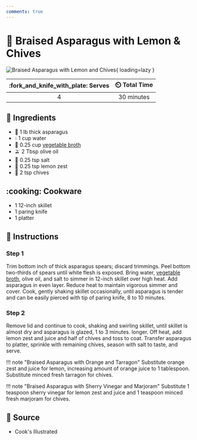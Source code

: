 ```yaml
---
comments: true
---
```

# :leafy_green: Braised Asparagus with Lemon & Chives

![Braised Asparagus with Lemon and Chives](../assets/images/braised-asparagus-with-lemon-and-chives.jpg){ loading=lazy }

| :fork_and_knife_with_plate: Serves | :timer_clock: Total Time |
|:----------------------------------:|:-----------------------: |
| 4 | 30 minutes |

## :salt: Ingredients

- :leafy_green: 1 lb thick asparagus
- :droplet: 1 cup water
- :stew: 0.25 cup [vegetable broth][1]
- :olive: 2 Tbsp olive oil
- :salt: 0.25 tsp salt
- :lemon: 0.25 tsp lemon zest
- :herb: 2 tsp chives

## :cooking: Cookware

- 1 12-inch skillet
- 1 paring knife
- 1 platter

## :pencil: Instructions

### Step 1

Trim bottom inch of thick asparagus spears; discard trimmings. Peel bottom two-thirds of spears until white flesh is
exposed. Bring water, [vegetable broth][1], olive oil, and salt to simmer in 12-inch skillet over high heat. Add
asparagus in even layer. Reduce heat to maintain vigorous simmer and cover. Cook, gently shaking skillet occasionally,
until asparagus is tender and can be easily pierced with tip of paring knife, 8 to 10 minutes.

### Step 2

Remove lid and continue to cook, shaking and swirling skillet, until skillet is almost dry and asparagus is glazed, 1
to 3 minutes. longer. Off heat, add lemon zest and juice and half of chives and toss to coat. Transfer asparagus to
platter, sprinkle with remaining chives, season with salt to taste, and serve.

!!! note "Braised Asparagus with Orange and Tarragon"
    Substitute orange zest and juice for lemon, increasing amount of orange juice to 1 tablespoon. Substitute minced
    fresh tarragon for chives.

!!! note "Braised Asparagus with Sherry Vinegar and Marjoram"
    Substitute 1 teaspoon sherry vinegar for lemon zest and juice and 1 teaspoon minced fresh marjoram for chives.

## :link: Source

- Cook's Illustrated

[1]: <../ingredients/vegetable-broth.md>
